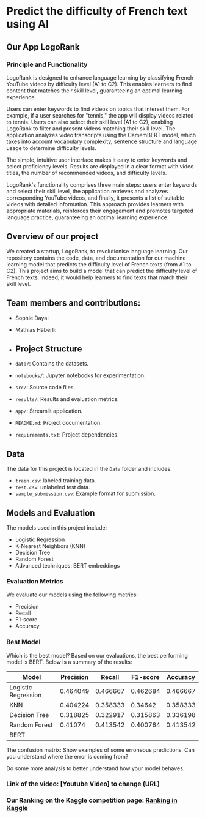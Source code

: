 # Predict the difficulty of French text using AI

## Our App LogoRank

### Principle and Functionality

LogoRank is designed to enhance language learning by classifying French YouTube videos by difficulty level (A1 to C2). This enables learners to find content that matches their skill level, guaranteeing an optimal learning experience.

Users can enter keywords to find videos on topics that interest them. For example, if a user searches for "tennis," the app will display videos related to tennis. Users can also select their skill level (A1 to C2), enabling LogoRank to filter and present videos matching their skill level. The application analyzes video transcripts using the CamemBERT model, which takes into account vocabulary complexity, sentence structure and language usage to determine difficulty levels.

The simple, intuitive user interface makes it easy to enter keywords and select proficiency levels. Results are displayed in a clear format with video titles, the number of recommended videos, and difficulty levels.

LogoRank's functionality comprises three main steps: users enter keywords and select their skill level, the application retrieves and analyzes corresponding YouTube videos, and finally, it presents a list of suitable videos with detailed information. This approach provides learners with appropriate materials, reinforces their engagement and promotes targeted language practice, guaranteeing an optimal learning experience.

## Overview of our project
We created a startup, LogoRank, to revolutionise language learning. Our repository contains the code, data, and documentation for our machine learning model that predicts the difficulty level of French texts (from A1 to C2). This project aims to build a model that can predict the difficulty level of French texts. Indeed, it would help learners to find texts that match their skill level. 

## Team members and contributions:
- Sophie Daya:
- Mathias Häberli:

- ## Project Structure
- `data/`: Contains the datasets.
- `notebooks/`: Jupyter notebooks for experimentation.
- `src/`: Source code files.
- `results/`: Results and evaluation metrics.
- `app/`: Streamlit application.
- `README.md`: Project documentation.
- `requirements.txt`: Project dependencies.

## Data
The data for this project is located in the `Data` folder and includes:
- `train.csv`: labeled training data.
- `test.csv`: unlabeled test data.
- `sample_submission.csv`: Example format for submission.

## Models and Evaluation
The models used in this project include:
- Logistic Regression
- K-Nearest Neighbors (KNN)
- Decision Tree
- Random Forest
- Advanced techniques: BERT embeddings

### Evaluation Metrics
We evaluate our models using the following metrics:
- Precision
- Recall
- F1-score
- Accuracy

### Best Model
Which is the best model? Based on our evaluations, the best performing model is BERT. Below is a summary of the results:

| Model                 | Precision | Recall | F1-score | Accuracy |
|-----------------------|-----------|--------|----------|----------|
| Logistic Regression   | 0.464049  |0.466667| 0.462684 | 0.466667 |
| KNN                   | 0.404224  |0.358333| 0.34642  | 0.358333 |
| Decision Tree         | 0.318825  |0.322917| 0.315863 | 0.336198 |
| Random Forest         | 0.41074   |0.413542| 0.400764 | 0.413542 |
| BERT                  |           |        |          |          |

The confusion matrix: 
Show examples of some erroneous predictions. Can you understand where the error is coming from?

Do some more analysis to better understand how your model behaves.

### Link of the video: [Youtube Video] to change (URL)

### Our Ranking on the Kaggle competition page: [Ranking in Kaggle](https://www.kaggle.com/competitions/predicting-the-difficulty-of-a-french-text-e4s/leaderboard)

